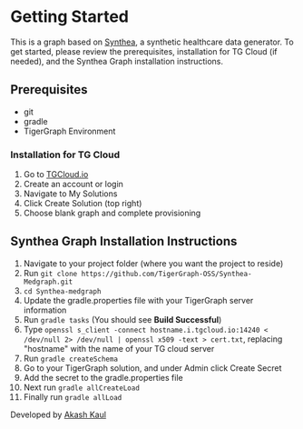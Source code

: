 # Getting Started
This is a graph based on [Synthea](https://synthetichealth.github.io/synthea/), a synthetic healthcare data generator. To get started, please review the prerequisites, installation for TG Cloud (if needed), and the Synthea Graph installation instructions.

## Prerequisites
* git
* gradle
* TigerGraph Environment

### Installation for TG Cloud
1. Go to [TGCloud.io](https://tgcloud.io)
2. Create an account or login
3. Navigate to My Solutions
4. Click Create Solution (top right)
5. Choose blank graph and complete provisioning

## Synthea Graph Installation Instructions
1. Navigate to your project folder (where you want the project to reside)
2. Run `git clone https://github.com/TigerGraph-OSS/Synthea-Medgraph.git`
3. `cd Synthea-medgraph`
4. Update the gradle.properties file with your TigerGraph server information
5. Run `gradle tasks` (You should see **Build Successful**)
6. Type `openssl s_client -connect hostname.i.tgcloud.io:14240 < /dev/null 2> /dev/null | openssl x509 -text > cert.txt`, replacing "hostname" with the name of your TG cloud server
6. Run `gradle createSchema`
7. Go to your TigerGraph solution, and under Admin click Create Secret
8. Add the secret to the gradle.properties file
9. Next run `gradle allCreateLoad`
10. Finally run `gradle allLoad`


Developed by [Akash Kaul](https://www.linkedin.com/in/akash-kaul-6a8063194/)
